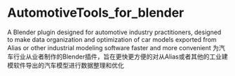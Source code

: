 # AutomotiveTools_for_blender
A Blender plugin designed for automotive industry practitioners, designed to make data organization and optimization of car models exported from Alias ​​or other industrial modeling software faster and more convenient
为汽车行业从业者制作的Blender插件，旨在更快更方便的对从Alias或者其他的工业建模软件导出的汽车模型进行数据整理和优化
